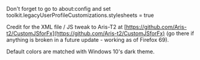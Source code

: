 Don't forget to go to about:config and set toolkit.legacyUserProfileCustomizations.stylesheets = true

Credit for the XML file / JS tweak to Aris-T2 at [https://github.com/Aris-t2/CustomJSforFx](https://github.com/Aris-t2/CustomJSforFx) (go there if anything is broken in a future update - working as of Firefox 69).

Default colors are matched with Windows 10's dark theme.
